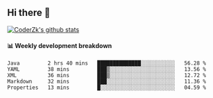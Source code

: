 ## Hi there 👋

[![CoderZk's github stats](https://github-readme-stats.vercel.app/api?username=zhoukuo123&show_icons=true&count_private=true)](https://github.com/anuraghazra/github-readme-stats)

#### :bar_chart: Weekly development breakdown

<!--START_SECTION:waka-->
```text
Java         2 hrs 40 mins   ██████████████░░░░░░░░░░░   56.28 % 
YAML         38 mins         ███▒░░░░░░░░░░░░░░░░░░░░░   13.56 % 
XML          36 mins         ███▒░░░░░░░░░░░░░░░░░░░░░   12.72 % 
Markdown     32 mins         ███░░░░░░░░░░░░░░░░░░░░░░   11.36 % 
Properties   13 mins         █░░░░░░░░░░░░░░░░░░░░░░░░   04.59 % 
```
<!--END_SECTION:waka-->
